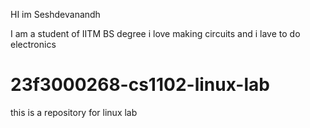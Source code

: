 HI im Seshdevanandh

I am a student of IITM BS degree
i love making circuits and i lave to do electronics
# 23f3000268-cs1102-linux-lab
this is a repository for linux lab
